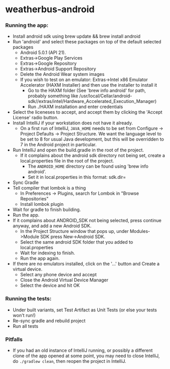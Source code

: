# weatherbus-android

### Running the app:
- Install android sdk using brew update && brew install android
- Run 'android' and select these packages on top of the default selected
  packages
  - Android 5.0.1 (API 21).
  - Extras->Google Play Services
  - Extras->Google Repository
  - Extras->Android Support Repository
  - Delete the Android Wear system images
  - If you wish to test on an emulator: Extras->Intel x86 Emulator Accelerator
    (HAXM Installer) and then use the installer to install it
    - Go to the HAXM folder (See 'brew info android' for path, probably
      something like /usr/local/Cellar/android-sdk/<android SDK
      version>/extras/intel/Hardware_Accelerated_Execution_Manager)
    - Run ./HAXM installation and enter credentials
- Select the liceneses to accept, and accept them by clicking the 'Accept License' radio button. 
- Install IntelliJ if your workstation does not have it already.
  - On a first run of IntelliJ, `JAVA_HOME` needs to be set from Configure ->
    Project Defaults -> Project Structure. We want the language level to be set
    to 8 for usual Java development, but this will be overridden to 7 in the
    Android project in particular.
- Run IntelliJ and open the build.gradle in the root of the project.
  - If it complains about the android sdk directory not being set, create a local.properties file in the root of the project.
    - The `ANDROID_HOME` directory can be found using 'brew info android'.
    - Set it in local.properties in this format: sdk.dir=<path-to-android-sdk>
- Sync Gradle
- Tell compiler that lombok is a thing 
  - In Preferences -> Plugins, search for Lombok in "Browse Repositories"
  - Install lombok plugin
- Wait for gradle to finish building.
- Run the app.
- If it complains about ANDROID_SDK not being selected, press continue anyway, and add a new Android SDK. 
  - In the Project Structure window that pops up, under Modules->Module SDK press New->Android SDK.
  - Select the same android SDK folder that you added to local.properties
  - Wait for indexing to finish.
  - Run the app again.
- If there are no emulators installed, click on the '...' button and Create a virtual device.
  - Select any phone device and accept
  - Close the Android Virtual Device Manager
  - Select the device and hit OK

### Running the tests:
- Under built variants, set Test Artifact as Unit Tests (or else your tests won't run!)
- Re-sync gradle and rebuild project
- Run all tests

### Pitfalls
- If you had an old instance of IntelliJ running, or possibly a different clone
  of the app opened at some point, you may need to close IntelliJ, do
  `./gradlew clean`, then reopen the project in IntelliJ.
